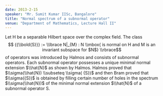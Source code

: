 ```yaml
---
date: 2013-2-15
speaker: "Mr. Sumit Kumar IISc, Bangalore"
title: "Normal spectrum of a subnormal operator"
venue: "Department of Mathematics, Lecture Hall II"
---
```

Let H be a separable Hilbert space over the complex field. The
class $$ {{\\bold{S}}} := \\lbrace N|_{M} : N \\mbox{ is normal on H and M is
an invariant subspace for $N$} \\rbrace$$ of operators was introduced by
Halmos and consists of subnormal operators. Each subnormal operator
possesses a unique minimal normal extension $\\hat{N}$  as shown by Halmos.
Halmos proved that $\\sigma(\\hat{N}) \\subseteq \\sigma( {S})$ and then Bram
proved that $\\sigma({S})$ is obtained by filling certain number of holes
in the spectrum $\\sigma(\\hat{N})$ of the minimal normal extension
$\\hat{N}$ of a subnormal operator S.
